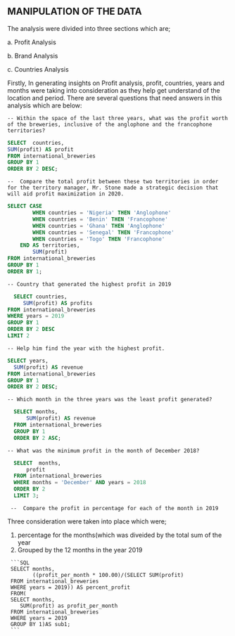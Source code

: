 ## MANIPULATION OF THE DATA

The analysis were divided into three sections which are;

a. Profit Analysis

b. Brand Analysis

c. Countries Analysis


Firstly, In generating insights on Profit analysis, profit, countries, years and months were taking into consideration as they help get understand of the location and period. 
There are several questions that need answers in this analysis which are below:

    -- Within the space of the last three years, what was the profit worth of the breweries, inclusive of the anglophone and the francophone territories?
 
 ```SQL
 SELECT  countries,
 SUM(profit) AS profit
 FROM international_breweries
 GROUP BY 1
 ORDER BY 2 DESC;      
 ```

    --  Compare the total profit between these two territories in order for the territory manager, Mr. Stone made a strategic decision that will aid profit maximization in 2020.
    
```SQL
SELECT CASE 
		WHEN countries = 'Nigeria' THEN 'Anglophone'
		WHEN countries = 'Benin' THEN 'Francophone'
		WHEN countries = 'Ghana' THEN 'Anglophone'
		WHEN countries = 'Senegal' THEN 'Francophone'
		WHEN countries = 'Togo' THEN 'Francophone'	
	END AS territories,
	    SUM(profit)   
FROM international_breweries
GROUP BY 1
ORDER BY 1;
```

    -- Country that generated the highest profit in 2019
 
 ```SQL
   SELECT countries, 
   	  SUM(profit) AS profits
 FROM international_breweries
 WHERE years = 2019
 GROUP BY 1
 ORDER BY 2 DESC
 LIMIT 2
 
 ```
 
    -- Help him find the year with the highest profit.
  ```SQL
 SELECT years,
 	SUM(profit) AS revenue
 FROM international_breweries
 GROUP BY 1
 ORDER BY 2 DESC;
 ```
 
    -- Which month in the three years was the least profit generated?
  ```SQL
    SELECT months,
 		SUM(profit) AS revenue
    FROM international_breweries
    GROUP BY 1
    ORDER BY 2 ASC;
```

    -- What was the minimum profit in the month of December 2018?
  ```SQL
    SELECT  months,
	    profit
    FROM international_breweries
    WHERE months = 'December' AND years = 2018
    ORDER BY 2 
    LIMIT 3;
```  
     
     
     --  Compare the profit in percentage for each of the month in 2019
     
   Three consideration were taken into place which were;
   
   1. percentage for the months(which was diveided by the total sum of the year
   2.  Grouped by the 12 months in the year 2019
   
     ```SQL
     SELECT months, 
            ((profit_per_month * 100.00)/(SELECT SUM(profit)
     FROM international_breweries
     WHERE years = 2019)) AS percent_profit			
     FROM(
     SELECT months,
		SUM(profit) as profit_per_month
     FROM international_breweries
     WHERE years = 2019
     GROUP BY 1)AS sub1;
     ```
     
     

